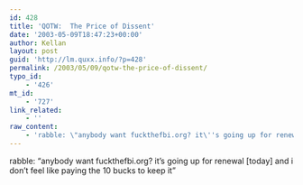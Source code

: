 ```yaml
---
id: 428
title: 'QOTW:  The Price of Dissent'
date: '2003-05-09T18:47:23+00:00'
author: Kellan
layout: post
guid: 'http://lm.quxx.info/?p=428'
permalink: /2003/05/09/qotw-the-price-of-dissent/
typo_id:
    - '426'
mt_id:
    - '727'
link_related:
    - ''
raw_content:
    - 'rabble: \"anybody want fuckthefbi.org? it\''s going up for renewal [today] and i don\''t feel like paying the 10 bucks to keep it\"'
---
```


rabble: “anybody want fuckthefbi.org? it’s going up for renewal \[today\] and i don’t feel like paying the 10 bucks to keep it”
